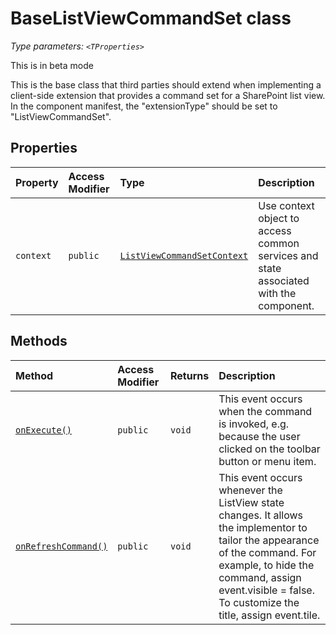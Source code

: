 # BaseListViewCommandSet <TProperties> class



_Type parameters: `<TProperties>`_

This is in beta mode

This is the base class that third parties should extend when implementing a client-side extension that provides a command set for a SharePoint list view. In the component manifest, the "extensionType" should be set to "ListViewCommandSet".



## Properties

| Property	   | Access Modifier | Type	| Description|
|:-------------|:----|:-------|:-----------|
|`context`     | `public` | [`ListViewCommandSetContext`](../../sp-listview-extensibility/class/listviewcommandsetcontext.md) | Use context object to access common services and state associated with the component. |




## Methods

| Method	   | Access Modifier | Returns	| Description|
|:-------------|:----|:-------|:-----------|
|[`onExecute()`](onexecute-baselistviewcommandset.md)     | `public` | `void` | This event occurs when the command is invoked, e.g. because the user clicked on the toolbar button or menu item. |
|[`onRefreshCommand()`](onrefreshcommand-baselistviewcommandset.md)     | `public` | `void` | This event occurs whenever the ListView state changes. It allows the implementor to tailor the appearance of the command. For example, to hide the command, assign event.visible = false. To customize the title, assign event.tile. |






